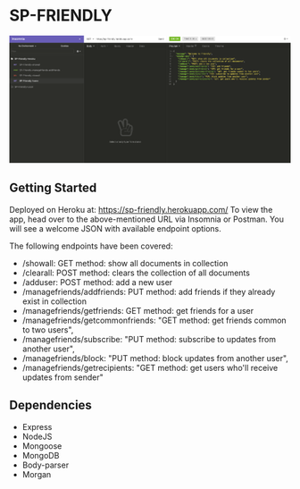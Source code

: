 # SP-FRIENDLY

![](public/Assets/herokuapp-via-insomnia.png)

## Getting Started

Deployed on Heroku at: https://sp-friendly.herokuapp.com/
To view the app, head over to the above-mentioned URL via Insomnia or Postman. You will see a welcome JSON with available endpoint options.

The following endpoints have been covered:

* /showall: GET method: show all documents in collection
* /clearall: POST method: clears the collection of all documents
* /adduser: POST method: add a new user
* /managefriends/addfriends: PUT method: add friends if they already exist in collection
* /managefriends/getfriends: GET method: get friends for a user
* /managefriends/getcommonfriends: "GET method: get friends common to two users",
* /managefriends/subscribe: "PUT method: subscribe to updates from another user",
* /managefriends/block: "PUT method: block updates from another user",
* /managefriends/getrecipients: "GET method: get users who'll receive updates from sender"

## Dependencies

* Express
* NodeJS
* Mongoose
* MongoDB
* Body-parser
* Morgan

